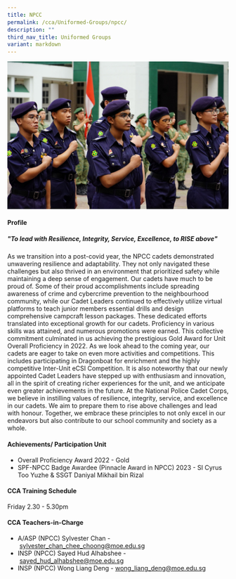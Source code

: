 ```yaml
---
title: NPCC
permalink: /cca/Uniformed-Groups/npcc/
description: ""
third_nav_title: Uniformed Groups
variant: markdown
---
```

![](/images/POP_b_41_2_.jpg)

#### **Profile**

##### **"To lead with Resilience, Integrity, Service, Excellence, to RISE above"**
 
 As we transition into a post-covid year, the NPCC cadets demonstrated unwavering resilience and adaptability. They not only navigated these challenges but also thrived in an environment that prioritized safety while maintaining a deep sense of engagement. Our cadets have much to be proud of. Some of their proud accomplishments include spreading awareness of crime and cybercrime prevention to the neighbourhood community, while our Cadet Leaders continued to effectively utilize virtual platforms to teach junior members essential drills and design comprehensive campcraft lesson packages. These dedicated efforts translated into exceptional growth for our cadets. Proficiency in various skills was attained, and numerous promotions were earned. This collective commitment culminated in us achieving the prestigious Gold Award for Unit Overall Proficiency in 2022. As we look ahead to the coming year, our cadets are eager to take on even more activities and competitions. This includes participating in Dragonboat for enrichment and the highly competitive Inter-Unit eCSI Competition. It is also noteworthy that our newly appointed Cadet Leaders have stepped up with enthusiasm and innovation, all in the spirit of creating richer experiences for the unit, and we anticipate even greater achievements in the future. At the National Police Cadet Corps, we believe in instilling values of resilience, integrity, service, and excellence in our cadets. We aim to prepare them to rise above challenges and lead with honour. Together, we embrace these principles to not only excel in our endeavors but also contribute to our school community and society as a whole.

#### **Achievements/ Participation Unit**

* Overall Proficiency Award 2022 - Gold
* SPF-NPCC Badge Awardee (Pinnacle Award in NPCC) 2023 - SI Cyrus Too Yuzhe &amp; SSGT Daniyal Mikhail bin Rizal

#### **CCA Training Schedule**

Friday 2.30 - 5.30pm

#### **CCA Teachers-in-Charge**

* A/ASP (NPCC) Sylvester Chan -&nbsp;[sylvester_chan_chee_choong@moe.edu.sg](mailto:sylvester_chan_chee_choong@moe.edu.sg) 
* INSP (NPCC) Sayed Hud Alhabshee -&nbsp;[sayed_hud_alhabshee@moe.edu.sg](mailto:sayed_hud_alhabshee@moe.edu.sg)
* INSP (NPCC) Wong Liang Deng -&nbsp;[wong_liang_deng@moe.edu.sg](mailto:wong_liang_deng@moe.edu.sg)